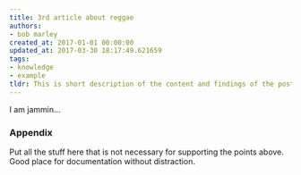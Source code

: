 ```yaml
---
title: 3rd article about reggae
authors:
- bob marley
created_at: 2017-01-01 00:00:00
updated_at: 2017-03-30 18:17:49.621659
tags:
- knowledge
- example
tldr: This is short description of the content and findings of the post.
---
```

I am jammin...


### Appendix

Put all the stuff here that is not necessary for supporting the points above. Good place for documentation without distraction.
